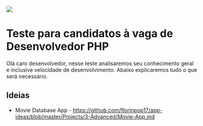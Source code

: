[![](http://www.dotlib.com.br/site/images/footer/bra.png)](http://www.dotlib.com)

# Teste para candidatos à vaga de Desenvolvedor PHP

Olá caro desenvolvedor, nesse teste analisaremos seu conhecimento geral e inclusive velocidade de desenvolvimento. Abaixo explicaremos tudo o que será necessário.

## Ideias

- Movie Database App - https://github.com/florinpop17/app-ideas/blob/master/Projects/3-Advanced/Movie-App.md
